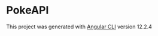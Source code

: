 # PokeAPI

This project was generated with [Angular CLI](https://github.com/angular/angular-cli) version 12.2.4
